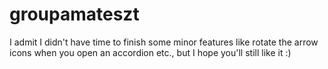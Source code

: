 # groupamateszt

I admit I didn't have time to finish some minor features like rotate the arrow icons when you open an accordion etc., but I hope you'll still like it :)
